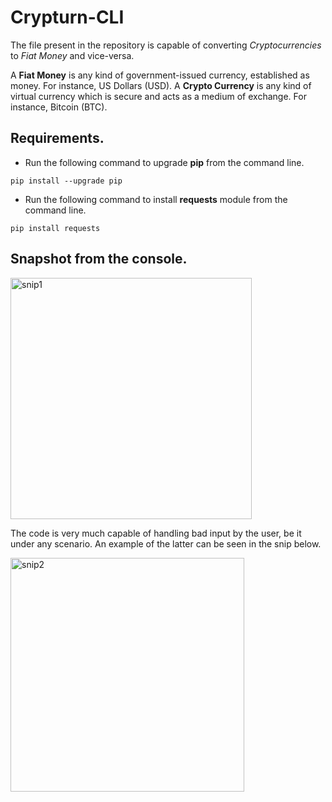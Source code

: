 # Crypturn-CLI
The file present in the repository is capable of converting *Cryptocurrencies* to *Fiat Money* and vice-versa.  

A **Fiat Money** is any kind of government-issued currency, established as money. For instance, US Dollars (USD). A **Crypto Currency** is any kind of virtual currency which is secure and acts as a medium of exchange. For instance, Bitcoin (BTC).  

## Requirements.
* Run the following command to upgrade **pip** from the command line.
```
pip install --upgrade pip
```
* Run the following command to install **requests** module from the command line.
```
pip install requests
```

## Snapshot from the console.
<img width="386" alt="snip1" src="https://user-images.githubusercontent.com/74072261/111901875-8f43a280-8a60-11eb-89e3-fed20eff70c7.PNG">  
  
The code is very much capable of handling bad input by the user, be it under any scenario. An example of the latter can be seen in the snip below.  

<img width="374" alt="snip2" src="https://user-images.githubusercontent.com/74072261/111901892-a7b3bd00-8a60-11eb-96c0-770d8c1bdcdf.PNG">
